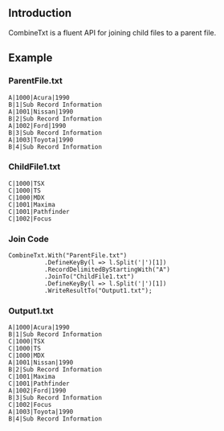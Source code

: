 ## Introduction

CombineTxt is a fluent API for joining child files to a parent file.

## Example


### ParentFile.txt

```
A|1000|Acura|1990
B|1|Sub Record Information
A|1001|Nissan|1990
B|2|Sub Record Information
A|1002|Ford|1990
B|3|Sub Record Information
A|1003|Toyota|1990  
B|4|Sub Record Information
```

### ChildFile1.txt

```
C|1000|TSX
C|1000|TS
C|1000|MDX
C|1001|Maxima
C|1001|Pathfinder
C|1002|Focus
```


### Join Code

```
CombineTxt.With("ParentFile.txt")
          .DefineKeyBy(l => l.Split('|')[1])
          .RecordDelimitedByStartingWith("A")
          .JoinTo("ChildFile1.txt")
          .DefineKeyBy(l => l.Split('|')[1])
          .WriteResultTo("Output1.txt");
```

### Output1.txt

```
A|1000|Acura|1990
B|1|Sub Record Information
C|1000|TSX
C|1000|TS
C|1000|MDX
A|1001|Nissan|1990
B|2|Sub Record Information
C|1001|Maxima
C|1001|Pathfinder
A|1002|Ford|1990
B|3|Sub Record Information
C|1002|Focus
A|1003|Toyota|1990
B|4|Sub Record Information
```
